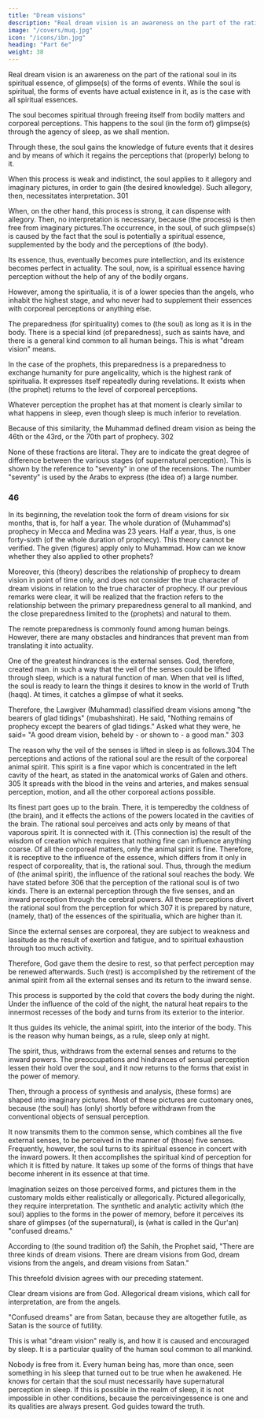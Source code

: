 ```yaml
---
title: "Dream visions"
description: "Real dream vision is an awareness on the part of the rational soul in its spiritual essence, of glimpse(s) of the forms of events"
image: "/covers/muq.jpg"
icon: "/icons/ibn.jpg"
heading: "Part 6e"
weight: 38
---
```





Real dream vision is an awareness on the part of the rational soul in its spiritual essence, of glimpse(s) of the forms of events. While the soul is spiritual, the forms of events have actual existence in it, as is the case with all spiritual essences.

The soul becomes spiritual through freeing itself from bodily matters and corporeal perceptions. This happens to the soul (in the form of) glimpse(s) through the agency of sleep, as we shall mention. 

Through these, the soul gains the knowledge of future events that it desires and by means of which it regains the perceptions that (properly) belong to it. 

When this process is weak and indistinct, the soul applies to it allegory and imaginary pictures, in order to gain (the desired
knowledge). Such allegory, then, necessitates interpretation. 301 

When, on the other hand, this process is strong, it can dispense with allegory. Then, no interpretation is necessary, because (the process) is then free from imaginary pictures.The occurrence, in the soul, of such glimpse(s) is caused by the fact that the soul is potentially a spiritual essence, supplemented by the body and the perceptions of (the body). 

Its essence, thus, eventually becomes pure intellection, and its existence becomes perfect in actuality. The soul, now, is a spiritual essence having perception without the help of any of the bodily organs. 

However, among the spiritualia, it is of a lower species than the angels, who inhabit the highest stage, and who never had to supplement their essences with corporeal perceptions or anything else. 

The preparedness (for spirituality) comes to (the soul) as long as it is in the body. There is a special kind (of preparedness), such as saints have, and there is a general kind common to all human beings. This is what "dream vision" means.

In the case of the prophets, this preparedness is a preparedness to exchange humanity for pure angelicality, which is the highest rank of spiritualia. It expresses itself repeatedly during revelations. It exists when (the prophet) returns to the level
of corporeal perceptions. 

Whatever perception the prophet has at that moment is clearly similar to what happens in sleep, even though sleep is much inferior to revelation.

Because of this similarity, the Muhammad defined dream vision as being the 46th or the 43rd, or the 70th part of prophecy. 302

None of these fractions are literal. They are to indicate the great degree of difference between the various
stages (of supernatural perception). This is shown by the reference to "seventy" in one of the recensions. The number "seventy" is used by the Arabs to express (the idea of) a large number.

### 46

In its beginning, the revelation took the form of dream visions for six months, that is, for half a year. The whole duration of (Muhammad's) prophecy in Mecca and Medina was 23 years. Half a year, thus, is one forty-sixth (of the whole duration of prophecy). This theory cannot be verified. The given (figures) apply only to Muhammad. How can we know whether they also applied to other prophets? 

Moreover, this (theory) describes the relationship of prophecy to dream vision in point of time only, and does not consider the true character of dream visions in relation to the true character of prophecy. If our previous remarks were clear, it will
be realized that the fraction refers to the relationship between the primary preparedness general to all mankind, and the close preparedness limited to the (prophets) and natural to them.

The remote preparedness is commonly found among human beings.
However, there are many obstacles and hindrances that prevent man from translating
it into actuality. 

One of the greatest hindrances is the external senses. God, therefore,
created man. in such a way that the veil of the senses could be lifted through sleep,
which is a natural function of man. When that veil is lifted, the soul is ready to learn
the things it desires to know in the world of Truth (haqq). At times, it catches a
glimpse of what it seeks. 

Therefore, the Lawgiver (Muhammad) classified dream visions among "the bearers of glad tidings" (mubashshirat). He said, "Nothing
remains of prophecy except the bearers of glad tidings." Asked what they were, he
said= "A good dream vision, beheld by - or shown to - a good man." 303

The reason why the veil of the senses is lifted in sleep is as follows.304 The
perceptions and actions of the rational soul are the result of the corporeal animal
spirit. This spirit is a fine vapor which is concentrated in the left cavity of the heart,
as stated in the anatomical works of Galen and others. 305 It spreads with the blood
in the veins and arteries, and makes sensual perception, motion, and all the other
corporeal actions possible. 

Its finest part goes up to the brain. There, it is temperedby the coldness of (the brain), and it effects the actions of the powers located in the
cavities of the brain. The rational soul perceives and acts only by means of that
vaporous spirit. It is connected with it. (This connection is) the result of the wisdom
of creation which requires that nothing fine can influence anything coarse. Of all the
corporeal matters, only the animal spirit is fine. Therefore, it is receptive to the
influence of the essence, which differs from it only in respect of corporeality, that is,
the rational soul. Thus, through the medium of (the animal spirit), the influence of
the rational soul reaches the body.
We have stated before 306 that the perception of the rational soul is of two
kinds. There is an external perception through the five senses, and an inward
perception through the cerebral powers. All these perceptions divert the rational soul
from the perception for which 307 it is prepared by nature, (namely, that) of the
essences of the spiritualia, which are higher than it.

Since the external senses are corporeal, they are subject to weakness and lassitude as the result of exertion and fatigue, and to spiritual exhaustion through too much activity. 

Therefore, God gave them the desire to rest, so that perfect perception may be renewed afterwards. Such (rest) is accomplished by the retirement of the animal spirit from all the external senses and its return to the inward sense.

This process is supported by the cold that covers the body during the night. Under the influence of the cold of the night, the natural heat repairs to the innermost recesses of the body and turns from its exterior to the interior. 

It thus guides its vehicle, the animal spirit, into the interior of the body. This is the reason why human beings, as a rule, sleep only at night.

The spirit, thus, withdraws from the external senses and returns to the inward powers. The preoccupations and hindrances of sensual perception lessen their hold over the soul, and it now returns to the forms that exist in the power of memory.

Then, through a process of synthesis and analysis, (these forms) are shaped into imaginary pictures. Most of these pictures are customary ones, because (the soul) has (only) shortly before withdrawn from the conventional objects of sensual perception.

It now transmits them to the common sense, which combines all the five external senses, to be perceived in the manner of (those) five senses. Frequently, however, the soul turns to its spiritual essence in concert with the inward powers. It then accomplishes the spiritual kind of perception for which it is fitted by nature. It takes up some of the forms of things that have become inherent in its essence at that time. 

Imagination seizes on those perceived forms, and pictures them in the customary molds either realistically or allegorically. Pictured allegorically, they require interpretation. The synthetic and analytic activity which (the soul) applies to the forms in the power of memory, before it perceives its share of glimpses (of the supernatural), is (what is called in the Qur'an) "confused dreams."

According to (the sound tradition of) the Sahih, the Prophet said, "There are three kinds of dream visions. There are dream visions from God, dream visions from the angels, and dream visions from Satan." 

This threefold division agrees with our preceding statement. 

Clear dream visions are from God. Allegorical dream visions, which call for interpretation, are from the angels. 

"Confused dreams" are from Satan, because they are altogether futile, as Satan is the source of futility.

This is what "dream vision" really is, and how it is caused and encouraged by sleep. It is a particular quality of the human soul common to all mankind. 

Nobody is free from it. Every human being has, more than once, seen something in his sleep that turned out to be true when he awakened. He knows for certain that the soul must necessarily have supernatural perception in sleep. If this is possible in the
realm of sleep, it is not impossible in other conditions, because the perceivingessence is one and its qualities are always present. God guides toward the truth.
